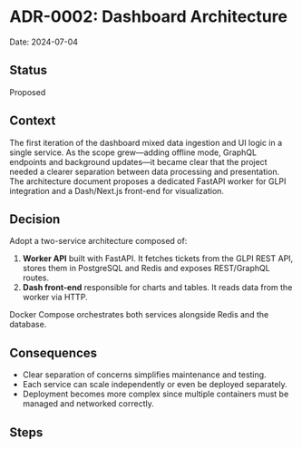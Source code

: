 # ADR-0002: Dashboard Architecture

Date: 2024-07-04

## Status

Proposed

## Context

The first iteration of the dashboard mixed data ingestion and UI logic in a
single service.  As the scope grew—adding offline mode, GraphQL endpoints and
background updates—it became clear that the project needed a clearer separation
between data processing and presentation.  The architecture document proposes a
dedicated FastAPI worker for GLPI integration and a Dash/Next.js front-end for
visualization.

## Decision

Adopt a two-service architecture composed of:

1. **Worker API** built with FastAPI.  It fetches tickets from the GLPI REST API,
   stores them in PostgreSQL and Redis and exposes REST/GraphQL routes.
2. **Dash front‑end** responsible for charts and tables.  It reads data from the
   worker via HTTP.

Docker Compose orchestrates both services alongside Redis and the database.

## Consequences

* Clear separation of concerns simplifies maintenance and testing.
* Each service can scale independently or even be deployed separately.
* Deployment becomes more complex since multiple containers must be managed and
  networked correctly.

## Steps
